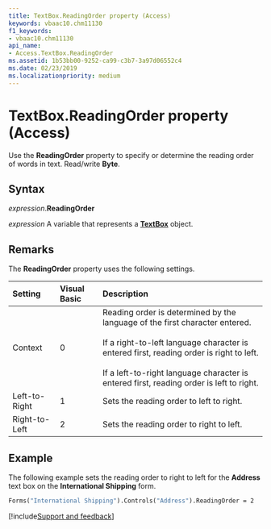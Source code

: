 ```yaml
---
title: TextBox.ReadingOrder property (Access)
keywords: vbaac10.chm11130
f1_keywords:
- vbaac10.chm11130
api_name:
- Access.TextBox.ReadingOrder
ms.assetid: 1b53bb00-9252-ca99-c3b7-3a97d06552c4
ms.date: 02/23/2019
ms.localizationpriority: medium
---
```



# TextBox.ReadingOrder property (Access)

Use the **ReadingOrder** property to specify or determine the reading order of words in text. Read/write **Byte**.


## Syntax

_expression_.**ReadingOrder**

_expression_ A variable that represents a **[TextBox](Access.TextBox.md)** object.


## Remarks

The **ReadingOrder** property uses the following settings.

|Setting|Visual Basic|Description|
|:-----|:-----|:-----|
|Context|0|Reading order is determined by the language of the first character entered.<br/><br/>If a right-to-left language character is entered first, reading order is right to left.<br/><br/>If a left-to-right language character is entered first, reading order is left to right.|
|Left-to-Right|1|Sets the reading order to left to right.|
|Right-to-Left|2|Sets the reading order to right to left.|


## Example

The following example sets the reading order to right to left for the **Address** text box on the **International Shipping** form.

```vb
Forms("International Shipping").Controls("Address").ReadingOrder = 2
```



[!include[Support and feedback](~/includes/feedback-boilerplate.md)]

